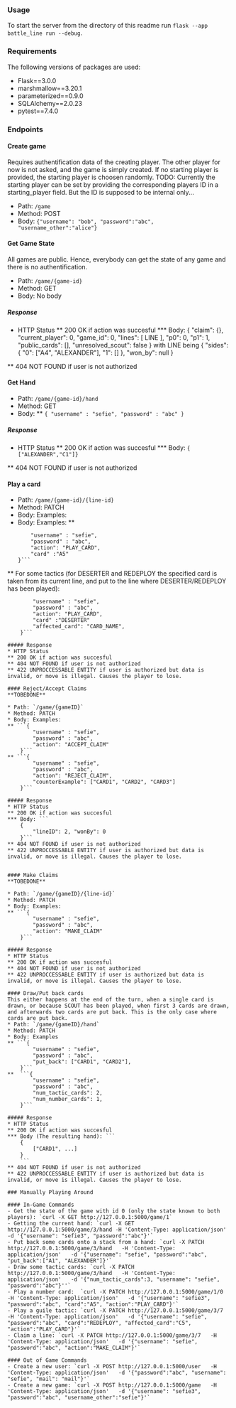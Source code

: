 

### Usage
To start the server from the directory of this readme run `flask --app battle_line run --debug`.


### Requirements
The following versions of packages are used:
- Flask==3.0.0
- marshmallow==3.20.1
- parameterized==0.9.0
- SQLAlchemy==2.0.23
- pytest==7.4.0



### Endpoints

#### Create game
Requires authentification data of the creating player. The other player for now is not asked, and the game is simply created. If no starting player is provided, the starting player is choosen randomly.
TODO: Currently the starting player can be set by providing the corresponding players ID in a starting_player field. But the ID is supposed to be internal only...
* Path: `/game`
* Method: POST
* Body: ```{"username": "bob", "password":"abc", "username_other":"alice"}```


#### Get Game State
All games are public. Hence, everybody can get the state of any game and there is no authentification.
* Path: `/game/{game-id}`
* Method: GET
* Body: No body

##### Response
* HTTP Status
** 200 OK if action was succesful
*** Body: 
{
  "claim": {},
  "current_player": 0,
  "game_id": 0,
  "lines": [ LINE ],
  "p0": 0,
  "p1": 1,
  "public_cards": [],
  "unresolved_scout": false
}
with LINE being 
    {
      "sides": {
        "0": ["A4", "ALEXANDER"],
        "1": []
      },
      "won_by": null
    }

** 404 NOT FOUND if user is not authorized

#### Get Hand
* Path: `/game/{game-id}/hand`
* Method: GET
* Body: 
** ```{
        "username" : "sefie",
        "password" : "abc"
    }```

##### Response
* HTTP Status
** 200 OK if action was succesful
*** Body: `{ ["ALEXANDER","C1"]}`

** 404 NOT FOUND if user is not authorized

#### Play a card
* Path: `/game/{game-id}/{line-id}`
* Method: PATCH
* Body: Examples:
* Body: Examples:
** 
    ```{
        "username" : "sefie",
        "password" : "abc",    
        "action": "PLAY_CARD",
        "card" :"A5"
    }```
** For some tactics (for DESERTER and REDEPLOY the specified card is taken from its current line, and put to the line where DESERTER/REDEPLOY has been played): 
```{
        "username" : "sefie",
        "password" : "abc",    
        "action": "PLAY_CARD",
        "card" :"DESERTER"
        "affected_card": "CARD_NAME",
    }```

##### Response
* HTTP Status
** 200 OK if action was succesful
** 404 NOT FOUND if user is not authorized
** 422 UNPROCCESSABLE ENTITY if user is authorized but data is invalid, or move is illegal. Causes the player to lose.

#### Reject/Accept Claims
**TOBEDONE**

* Path: `/game/{gameID}`
* Method: PATCH
* Body: Examples:
** ```{
        "username" : "sefie",
        "password" : "abc",    
        "action": "ACCEPT_CLAIM"
    }```
** ```{
        "username" : "sefie",
        "password" : "abc",
        "action": "REJECT_CLAIM",
        "counterExample": ["CARD1", "CARD2", "CARD3"]
    }```

##### Response
* HTTP Status
** 200 OK if action was succesful
*** Body: ```
    {
        "lineID": 2, "wonBy": 0
    }```
** 404 NOT FOUND if user is not authorized
** 422 UNPROCCESSABLE ENTITY if user is authorized but data is invalid, or move is illegal. Causes the player to lose.


#### Make Claims
**TOBEDONE**

* Path: `/game/{gameID}/{line-id}`
* Method: PATCH
* Body: Examples:
** ```{
        "username" : "sefie",
        "password" : "abc",    
        "action": "MAKE_CLAIM"
    }```

##### Response
* HTTP Status
** 200 OK if action was succesful
** 404 NOT FOUND if user is not authorized
** 422 UNPROCCESSABLE ENTITY if user is authorized but data is invalid, or move is illegal. Causes the player to lose.

#### Draw/Put back cards
This either happens at the end of the turn, when a single card is drawn, or because SCOUT has been played, when first 3 cards are drawn, and afterwards two cards are put back. This is the only case where cards are put back.
* Path: `/game/{gameID}/hand`
* Method: PATCH
* Body: Examples
** ```{
        "username" : "sefie",
        "password" : "abc",
        "put_back": ["CARD1", "CARD2"],
    }```
**  ```{
        "username" : "sefie",
        "password" : "abc",
        "num_tactic_cards": 2,
        "num_number_cards": 1,
    }```

##### Response
* HTTP Status
** 200 OK if action was succesful
*** Body (The resulting hand): ```
    {
        ["CARD1", ...]
    }
    ```
** 404 NOT FOUND if user is not authorized
** 422 UNPROCCESSABLE ENTITY if user is authorized but data is invalid, or move is illegal. Causes the player to lose.

### Manually Playing Around

#### In-Game Commands
- Get the state of the game with id 0 (only the state known to both players): `curl -X GET http://127.0.0.1:5000/game/1`
- Getting the current hand: `curl -X GET http://127.0.0.1:5000/game/3/hand -H 'Content-Type: application/json'   -d '{"username": "sefie3", "password":"abc"}'`
- Put back some cards onto a stack from a hand: `curl -X PATCH http://127.0.0.1:5000/game/3/hand   -H 'Content-Type: application/json'   -d '{"username": "sefie", "password":"abc", "put_back":["A1", "ALEXANDER"]}'`
- Draw some tactic cards: `curl -X PATCH http://127.0.0.1:5000/game/3/hand   -H 'Content-Type: application/json'   -d '{"num_tactic_cards":3, "username": "sefie", "password":"abc"}''`
- Play a number card:  `curl -X PATCH http://127.0.0.1:5000/game/1/0   -H 'Content-Type: application/json'   -d '{"username": "sefie3", "password":"abc", "card":"A5", "action":"PLAY_CARD"}'`
- Play a guile tactic: `curl -X PATCH http://127.0.0.1:5000/game/3/7   -H 'Content-Type: application/json'   -d '{"username": "sefie", "password":"abc", "card":"REDEPLOY", "affected_card":"C5", "action":"PLAY_CARD"}'`
- Claim a line: `curl -X PATCH http://127.0.0.1:5000/game/3/7   -H 'Content-Type: application/json'   -d '{"username": "sefie", "password":"abc", "action":"MAKE_CLAIM"}'`

#### Out of Game Commands
- Create a new user: `curl -X POST http://127.0.0.1:5000/user   -H 'Content-Type: application/json'   -d '{"password":"abc", "username": "sefie", "mail": "mail"}'`
- Create a new game: `curl -X POST http://127.0.0.1:5000/game   -H 'Content-Type: application/json'   -d '{"username": "sefie3", "password":"abc", "username_other":"sefie"}'`



